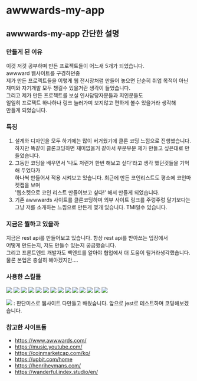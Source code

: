 # awwwards-my-app

## awwwards-my-app 간단한 설명

### 만들게 된 이유
이것 저것 공부하며 만든 프로젝트들이 어느새 5개가 되었습니다.<br/>
awwward 웹사이트를 구경하던중 <br/>
제가 만든 프로젝트들을 이렇게 웹 전시장처럼 만들어 놓으면 단순히 취업 목적이 아닌 <br/>
재미와 자기개발 모두 챙길수 있을거란 생각이 들었습니다.<br/>
그리고 제가 만든 프로젝트를 보실 인사담당자분들과 지인분들도 <br/>
일일히 프로젝트 하나하나 링크 눌러가며 보지않고 편하게 볼수 있을거라 생각해<br/>
만들게 되었습니다. <br/>

### 특징
1. 설계와 디자인을 모두 하기에는 많이 버거웠기에 클론 코딩 느낌으로 진행했습니다.<br/>
   하지만 똑같이 클론코딩하면 재미없을거 같아서 부분부분 제가 만들고 싶은대로 만들었습니다.<br/>
2. 그동안 코딩을 배우면서 '나도 저런거 한번 해보고 싶다'라고 생각 했던것들을 기억해 두었다가<br/>
   하나씩 만들어서 적용 시켜보고 있습니다. 최근에 만든 코인리스트도 평소에 코인마켓캡을 보며<br/>
   '웹소켓으로 코인 리스트 만들어보고 싶다!' 해서 만들게 되었습니다.<br/>
3. 기존 awwwards 사이트를 클론코딩하며 외부 사이트 링크를 주렁주렁 달기보다는<br/>
   그냥 저를 소개하는 느낌으로 만든게 몇개 있습니다. TMI일수 있습니다.<br/>

### 지금은 뭘하고 있을까
지금은 rest api를 만들어보고 있습니다. 항상 rest api를 받아쓰는 입장에서 <br/>
어떻게 만드는지, 저도 만들수 있는지 궁금했습니다.<br/>
그리고 프론트엔드 개발자도 백엔드를 알아야 협업에서 더 도움이 될거라생각했습니다.<br/>
물론 본업은 충실히 해야겠지만....<br/>

### 사용한 스킬들

<span><img src="https://img.shields.io/badge/html5-E34F26?style=flat-square&logo=html5&logoColor=white"/></span>
<span><img src="https://img.shields.io/badge/css3-1572B6?style=flat-square&logo=css3&logoColor=white"/></span>
<span><img src="https://img.shields.io/badge/styledcomponents-DB7093?style=flat-square&logo=styledcomponents&logoColor=white"/></span>
<span><img src="https://img.shields.io/badge/javascript-F7DF1E?style=flat-square&logo=javascript&logoColor=white"/></span>
<span><img src="https://img.shields.io/badge/typescript-3178C6?style=flat-square&logo=typescript&logoColor=white"/></span>
<span><img src="https://img.shields.io/badge/react-61DAFB?style=flat-square&logo=react&logoColor=white"/></span>
<span><img src="https://img.shields.io/badge/reactquery-FF4154?style=flat-square&logo=reactquery&logoColor=white"/></span>
<span><img src="https://img.shields.io/badge/git-F05032?style=flat-square&logo=git&logoColor=white"/></span>
<span><img src="https://img.shields.io/badge/github-181717?style=flat-square&logo=github&logoColor=white"/></span>
<span><img src="https://img.shields.io/badge/visualstudiocode-007ACC?style=flat-square&logo=visualstudiocode&logoColor=white"/></span>
<span><img src="https://img.shields.io/badge/figma-F24E1E?style=flat-square&logo=figma&logoColor=white"/></span>
<span><img src="https://img.shields.io/badge/windows-0078D6?style=flat-square&logo=windows&logoColor=white"/></span>
<span><img src="https://img.shields.io/badge/nodejs-339933?style=flat-square&logo=nodedotjs&logoColor=white"/></span>
<span><img src="https://img.shields.io/badge/mysql-4479A1?style=flat-square&logo=mysql&logoColor=white"/></span>

<span><img src="https://img.shields.io/badge/jest-C21325?style=flat-square&logo=jest&logoColor=white"/></span> : 판단미스로 웹사이트 다만들고 배웠습니다. 앞으로 jest로 테스트하며 코딩해보겠습니다.


### 참고한 사이트들
- https://www.awwwards.com/
- https://music.youtube.com/
- https://coinmarketcap.com/ko/
- https://upbit.com/home
- https://henriheymans.com/
- https://wanderful.index.studio/en/


